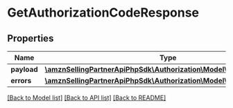 # GetAuthorizationCodeResponse

## Properties
Name | Type | Description | Notes
------------ | ------------- | ------------- | -------------
**payload** | [**\amznSellingPartnerApiPhpSdk\Authorization\Model\AuthorizationCode**](AuthorizationCode.md) |  | [optional] 
**errors** | [**\amznSellingPartnerApiPhpSdk\Authorization\Model\ErrorList**](ErrorList.md) |  | [optional] 

[[Back to Model list]](../../README.md#documentation-for-models) [[Back to API list]](../../README.md#documentation-for-api-endpoints) [[Back to README]](../../README.md)

